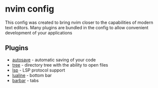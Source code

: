 # nvim config

This config was created to bring nvim closer to the capabilities of modern text editors. Many plugins are bundled in the config to allow convenient development of your applications

## Plugins

- [autosave](https://github.com/Pocco81/AutoSave.nvim) - automatic saving of your code
- [tree](https://github.com/kyazdani42/nvim-tree.lua) - directory tree with the ability to open files
- [lsp](https://github.com/neovim/nvim-lspconfig) - LSP protocol support
- [lualine](https://github.com/nvim-lualine/lualine.nvim) - bottom bar
- [barbar](https://github.com/romgrk/barbar.nvim.git) - tabs


